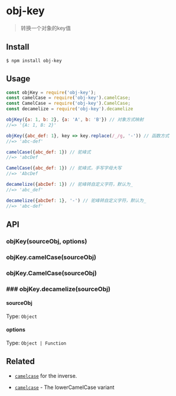 # obj-key

> 转换一个对象的key值


## Install

```
$ npm install obj-key
```


## Usage

```js
const objKey = require('obj-key');
const camelCase = require('obj-key').camelCase;
const CamelCase = require('obj-key').CamelCase;
const decamelize = require('obj-key').decamelize

objKey({a: 1, b: 2}, {a: 'A', b: 'B'}) // 对象方式映射
//=> '{A: 1, B: 2}'

objKey({abc_def: 1}, key => key.replace(/_/g, '-')) // 函数方式
//=> 'abc-def'

camelCase({abc_def: 1}) // 驼峰式
//=> 'abcDef

CamelCase({abc_def: 1}) // 驼峰式，手写字母大写
//=> 'AbcDef

decamelize({abcDef: 1}) // 驼峰转自定义字符，默认为_
//=> 'abc_def'

decamelize({abcDef: 1}, '-') // 驼峰转自定义字符，默认为_
//=> 'abc-def'
```


## API

### objKey(sourceObj, options)

### objKey.camelCase(sourceObj)

### objKey.CamelCase(sourceObj)

### ### objKey.decamelize(sourceObj)

#### sourceObj

Type: `Object`

#### options

Type: `Object | Function`<br>


## Related

- [`camelcase`](https://github.com/sindresorhus/camelcase) for the inverse.

- [`camelcase`](https://github.com/sindresorhus/camelcase) - The lowerCamelCase variant
